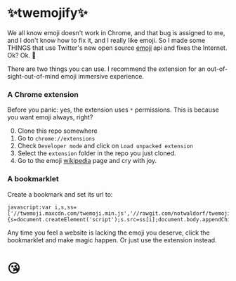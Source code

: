 ✨twemojify✨
=========

We all know emoji doesn't work in Chrome, and that bug is assigned to me, and I don't know how to fix it, and I really like emoji. So I made some THINGS that use Twitter's new open source [emoji](https://blog.twitter.com/2014/open-sourcing-twitter-emoji-for-everyone) api and fixes the Internet. Ok? Ok. 🎉

There are two things you can use. I recommend the extension for an out-of-sight-out-of-mind emoji immersive experience.

### A Chrome extension
Before you panic: yes, the extension uses `*` permissions. This is because you want emoji always, right?

0. Clone this repo somewhere
1. Go to `chrome://extensions`
2. Check `Developer mode` and click on `Load unpacked extension`
3. Select the `extension` folder in the repo you just cloned.
4. Go to the emoji [wikipedia](http://en.wikipedia.org/wiki/Emoji) page and cry with joy.

### A bookmarklet

Create a bookmark and set its url to:

```
javascript:var i,s,ss=['//twemoji.maxcdn.com/twemoji.min.js','//rawgit.com/notwaldorf/twemojify/master/bookmarklet/twemojify.js'];for(i=0;i!=ss.length;i++){s=document.createElement('script');s.src=ss[i];document.body.appendChild(s);}void(0);
```

Any time you feel a website is lacking the emoji you deserve, click the bookmarklet and make magic happen. Or just use the extension instead.

# 😘

